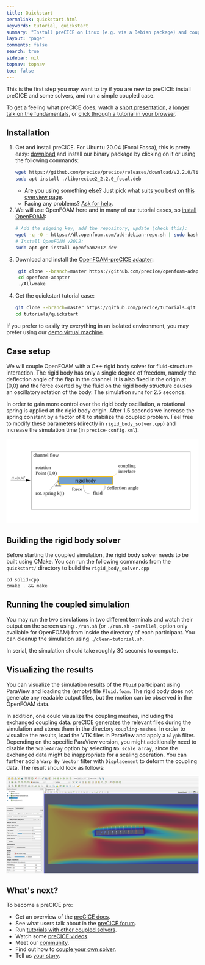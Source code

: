 ```yaml
---
title: Quickstart
permalink: quickstart.html
keywords: tutorial, quickstart
summary: "Install preCICE on Linux (e.g. via a Debian package) and couple an OpenFOAM fluid solver (using the OpenFOAM-preCICE adapter) with an example rigid body solver in C++."
layout: "page"
comments: false
search: true
sidebar: nil
topnav: topnav
toc: false
---
```



This is the first step you may want to try if you are new to preCICE: install preCICE and some solvers, and run a simple coupled case.

To get a feeling what preCICE does, watch a [short presentation](https://www.youtube.com/watch?v=FCv2FNUvKA8), a [longer talk on the fundamentals](https://www.youtube.com/watch?v=9EDFlgfpGBs), or [click through a tutorial in your browser](http://run.precice.org/).

## Installation

1. Get and install preCICE. For Ubuntu 20.04 (Focal Fossa), this is pretty easy: [download](https://github.com/precice/precice/releases/latest) and install our binary package by clicking on it or using the following commands:
    ```bash
    wget https://github.com/precice/precice/releases/download/v2.2.0/libprecice2_2.2.0_focal.deb
    sudo apt install ./libprecice2_2.2.0_focal.deb
    ```
    - Are you using something else? Just pick what suits you best on [this overview page](installation-overview.html).
    - Facing any problems? [Ask for help](community-channels.html).
2. We will use OpenFOAM here and in many of our tutorial cases, so [install OpenFOAM](adapter-openfoam-support.html):
    ```bash
    # Add the signing key, add the repository, update (check this):
    wget -q -O - https://dl.openfoam.com/add-debian-repo.sh | sudo bash
    # Install OpenFOAM v2012:
    sudo apt-get install openfoam2012-dev
    ```
3. Download and install the [OpenFOAM-preCICE adapter](adapter-openfoam-get.html):
    ```bash
     git clone --branch=master https://github.com/precice/openfoam-adapter
     cd openfoam-adapter
     ./Allwmake
    ```
4. Get the quickstart tutorial case:
    ```bash
    git clone --branch=master https://github.com/precice/tutorials.git
    cd tutorials/quickstart
    ```

If you prefer to easily try everything in an isolated environment, you may prefer using our [demo virtual machine](installation-vm.html).

## Case setup

We will couple OpenFOAM with a C++ rigid body solver for fluid-structure interaction. The rigid body has only a single degree of freedom, namely the deflection angle of the flap in the channel. It is also fixed in the origin at (0,0) and the force exerted by the fluid on the rigid body structure causes an oscillatory rotation of the body. The simulation runs for 2.5 seconds.

In order to gain more control over the rigid body oscillation, a rotational spring is applied at the rigid body origin. After 1.5 seconds we increase the spring constant by a factor of 8 to stabilize the coupled problem. Feel free to modify these parameters (directly in `rigid_body_solver.cpp`) and increase the simulation time (in `precice-config.xml`).

![overview](images/quickstart-setup.png)

## Building the rigid body solver

Before starting the coupled simulation, the rigid body solver needs to be built using CMake. You can run the following commands from the `quickstart/` directory to build the `rigid_body_solver.cpp`
```
cd solid-cpp
cmake . && make
```

## Running the coupled simulation

You may run the two simulations in two different terminals and watch their output on the screen using `./run.sh` (or `./run.sh -parallel`, option only available for OpenFOAM) from inside the directory of each participant. You can cleanup the simulation using `./clean-tutorial.sh`.

In serial, the simulation should take roughly 30 seconds to compute.

## Visualizing the results

You can visualize the simulation results of the `Fluid` participant using ParaView and loading the (empty) file `Fluid.foam`. The rigid body does not generate any readable output files, but the motion can be observed in the OpenFOAM data. 

In addition, one could visualize the coupling meshes, including the exchanged coupling data. preCICE generates the relevant files during the simulation and stores them in the directory `coupling-meshes`. In order to visualize the results, load the VTK files in ParaView and apply a `Glyph` filter. Depending on the specific ParaView version, you might additionally need to disable the `ScaleArray` option by selecting `No scale array`, since the exchanged data might be inappropriate for a scaling operation. You can further add a `Warp By Vector` filter with `Displacement` to deform the coupling data. The result should look as follows:

![result](images/quickstart-result.png)

## What's next?

To become a preCICE pro:

* Get an overview of the [preCICE docs](docs.html).
* See what users talk about in the [preCICE forum](https://precice.discourse.group/).
* Run [tutorials with other coupled solvers](tutorials.html).
* Watch some [preCICE videos](https://www.youtube.com/c/preCICECoupling/).
* Meet our [community](community.html).
* Find out how to [couple your own solver](couple-your-code-overview.html).
* Tell us [your story](community-projects.html).